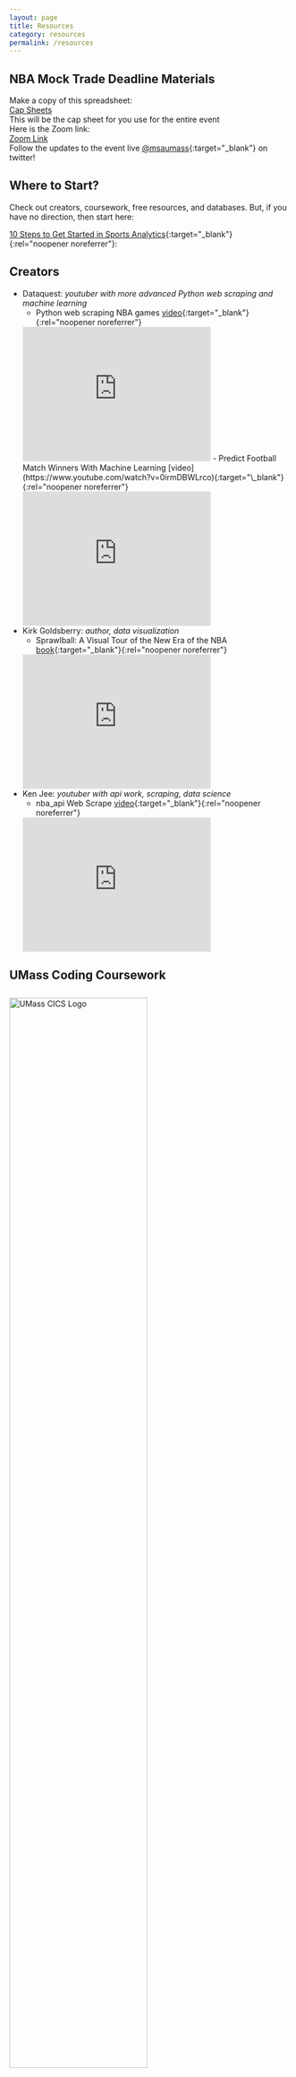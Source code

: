 ```yaml
---
layout: page
title: Resources
category: resources
permalink: /resources
---
```


<!-- TODO image of coding? -->

<!-- Not really the vibe to start this section -->

## NBA Mock Trade Deadline Materials

Make a copy of this spreadsheet: <br> 
[Cap Sheets](https://docs.google.com/spreadsheets/d/1mANbrzcOtjYjhtEESCd9QXkFk9JSMyC815RLL-AMmao/edit#gid=202789726) <br>
This will be the cap sheet for you use for the entire event <br>
Here is the Zoom link: <br> 
[Zoom Link](https://umass-amherst.zoom.us/j/98313750976) <br>
Follow the updates to the event live [@msaumass](https://x.com/msaumass?s=20){:target="\_blank"} on twitter! <br>

## Where to Start?

Check out creators, coursework, free resources, and databases.
But, if you have no direction, then start here:

[10 Steps to Get Started in Sports Analytics](https://www.r-bloggers.com/2021/08/10-steps-to-get-started-in-sports-analytics/){:target="\_blank"}{:rel="noopener noreferrer"}:

<!-- One piece of advice: Have fun! <br>
Working with sports analytics is the perfect match of challenging technical skills and engaging content. -->

## Creators

<!-- TODO: add links -->

- Dataquest: _youtuber with more advanced Python web scraping and machine learning_
  - Python web scraping NBA games [video](https://www.youtube.com/watch?v=o6Ih934hADU){:target="\_blank"}{:rel="noopener noreferrer"}
  <iframe width="70%" height="240" src="https://www.youtube.com/embed/o6Ih934hADU?si=dj5UdJy3MMiQ-Aqh" title="YouTube video player" frameborder="0" allow="accelerometer; autoplay; clipboard-write; encrypted-media; gyroscope; picture-in-picture; web-share" allowfullscreen></iframe>
  - Predict Football Match Winners With Machine Learning [video](https://www.youtube.com/watch?v=0irmDBWLrco){:target="\_blank"}{:rel="noopener noreferrer"}
  <iframe width="70%" height="240" src="https://www.youtube.com/embed/0irmDBWLrco?si=spiR0VQ8Z3Eoa1XR" title="YouTube video player" frameborder="0" allow="accelerometer; autoplay; clipboard-write; encrypted-media; gyroscope; picture-in-picture; web-share" allowfullscreen></iframe>
- Kirk Goldsberry: _author, data visualization_
  - Sprawlball: A Visual Tour of the New Era of the NBA [book](https://www.google.com/search?q=sprawlball&oq=sprawlball&aqs=chrome.0.0i355i512j46i512j0i512l2j0i30l2j69i61j69i60.2250j0j7&sourceid=chrome&ie=UTF-8){:target="\_blank"}{:rel="noopener noreferrer"}
  <iframe type="text/html" sandbox="allow-scripts allow-same-origin allow-popups" width="70%" height="240" frameborder="0" allowfullscreen style="max-width:100%" src="https://read.amazon.com/kp/card?asin=B07M7S6JLK&preview=inline&linkCode=kpe&ref_=cm_sw_r_kb_dp_DM4P1FR82X6GPW5B7XPT" ></iframe>
- Ken Jee: _youtuber with api work, scraping, data science_
  - nba_api Web Scrape [video](https://www.youtube.com/watch?v=NCyPY-jfb3I&t=1s){:target="\_blank"}{:rel="noopener noreferrer"}
  <iframe width="70%" height="240" src="https://www.youtube.com/embed/NCyPY-jfb3I?si=QlurpLQcwIc3KqgT" title="YouTube video player" frameborder="0" allow="accelerometer; autoplay; clipboard-write; encrypted-media; gyroscope; picture-in-picture; web-share" allowfullscreen></iframe>

<!-- TODO: research these classes -->
<!-- TODO send to CICS to write these blurbs for me? -->

## UMass Coding Coursework

<!-- TODO may not need this image -->
<!-- ![UMass CICS Logo](https://nfordumass.github.io/msa/assets/img/cics.png) <br> -->
<img src="https://nfordumass.github.io/msa/assets/img/cics.png" alt="UMass CICS Logo" style="width:70%;height:70%; padding-top:10px">

Taught in Python, these UMass Introductory CS courses offer a great foundation for working with data science, web scraping, and understanding of data structures. <br>

### CICS 110: Foundations of Programming <br>

- No experience required!
- Learn to write programs that receive, process, and output data
- Work with variables, data types, objects, functions, loops, and more!
- Full Syllabus [here](https://www.cics.umass.edu/sites/default/files/uploads/Academics/cics_110_syllabus.pdf){:target="\_blank"}

### CICS 160: Object Oriented Programming

- Prereq: CICS 110 or AP CS exam
- Learn programming beyond the intro level
- Work with recursion, program testing, abstract data types, inheritance, and more!
- Full Syllabus [here](https://www.cics.umass.edu/sites/default/files/uploads/Academics/cics_160_syllabus.pdf){:target="\_blank"}

## UMass Sports Management Coursework

Within Isenberg, terrific courses are offered with the focus on Sports Analytics.

### SPORTMGT 461: Sports Analytics

- Prereq: Sport Management major (_if not Sport major, can email Professor Dr. Tyler for approval, but space is limited_)
- Primarily Excel
- Exams and projects

### SPORTMGT 462 – Advanced Sport Analytics

- Prereq: SPORTMGT 461
- Primarily R and/or Python
- Project-based

<!-- TODO: UMass Professors -->

<!-- TODO: books, twitter accounts -->

## Free Software

<!-- TODO add Tableau image -->

### Microsoft Excel

Excel can be a great place to start for hand-scraping statistics.
Don't have a Windows? No problem!
The **free** student version of Microsoft Excel is available to all UMass students!

<!-- TODO image of RStudio files -->

### RStudio

Fantastic **free**, open source platform for data analysis and visualization

### Tableau Student License

A one year **free** student license for a professional quality data viz service

### Jupyter Notebooks

A **free** programming notebook application where you can integrate Python and text to analyze and visualize data, but also scrape data from the web!

## Great Databases

<!-- TODO maybe frame around use-cases: static stats? odds? -->

### Historical Stats

- [Baseball Reference](https://www.baseball-reference.com/){:target="\_blank"}
- [Basketball Reference](https://www.basketball-reference.com/){:target="\_blank"}
- [Football Reference](https://www.pro-football-reference.com/){:target="\_blank"}
- [Kaggle](https://www.kaggle.com/datasets?search=sports){:target="\_blank"}

<!-- TODO configure links to automatically send out -->

<!-- ### Misc

- [Sports Odds History](https://www.sportsoddshistory.com/){:target="\_blank"} -->

<!-- TODO later -->
<!-- ## Coding  -->
